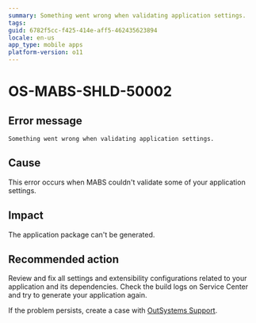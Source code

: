 ```yaml
---
summary: Something went wrong when validating application settings.
tags:
guid: 6782f5cc-f425-414e-aff5-462435623894
locale: en-us
app_type: mobile apps
platform-version: o11
---
```


# OS-MABS-SHLD-50002

## Error message

`Something went wrong when validating application settings.`

## Cause

This error occurs when MABS couldn't validate some of your application settings.

## Impact

The application package can't be generated.

## Recommended action

Review and fix all settings and extensibility configurations related to your application and its dependencies.
Check the build logs on Service Center and try to generate your application again.

If the problem persists, create a case with [OutSystems Support](https://www.outsystems.com/support/portal/open-support-case?ErrorCode=OS-MABS-SHLD-50002).

